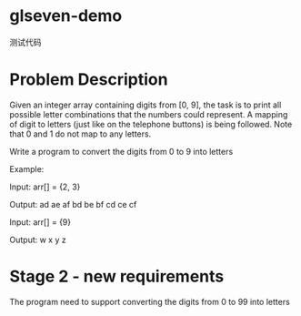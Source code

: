 # glseven-demo
测试代码

# Problem Description
Given an integer array containing digits from [0, 9], the task is to print all possible letter 
combinations that the numbers could represent. A mapping of digit to letters (just like 
on the telephone buttons) is being followed. Note that 0 and 1 do not map to any 
letters.

Write a program to convert the digits from 0 to 9 into letters

Example:

Input: arr[] = {2, 3}

Output: ad ae af bd be bf cd ce cf

Input: arr[] = {9}

Output: w x y z

# Stage 2 - new requirements
The program need to support converting the digits from 0 to 99 into letters